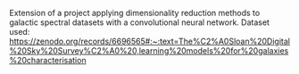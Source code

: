 Extension of a project applying dimensionality reduction methods to galactic spectral datasets with a convolutional neural network.
Dataset used: https://zenodo.org/records/6696565#:~:text=The%C2%A0Sloan%20Digital%20Sky%20Survey%C2%A0%20,learning%20models%20for%20galaxies%20characterisation
